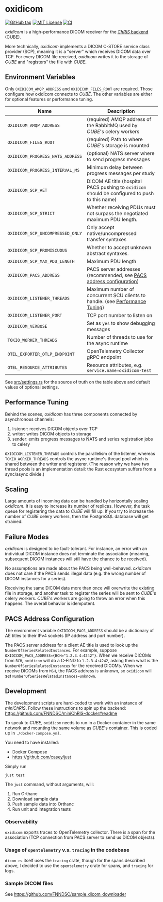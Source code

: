 # oxidicom

[![GitHub tag](https://img.shields.io/github/v/tag/FNNDSC/oxidicom?filter=v*.*.*&label=version)](https://github.com/FNNDSC/oxidicom/pkgs/container/oxidicom)
[![MIT License](https://img.shields.io/github/license/fnndsc/oxidicom)](https://github.com/FNNDSC/oxidicom/blob/master/LICENSE)
[![CI](https://github.com/FNNDSC/oxidicom/actions/workflows/ci.yml/badge.svg)](https://github.com/FNNDSC/oxidicom/actions/workflows/ci.yml)

_oxidicom_ is a high-performance DICOM receiver for the
[_ChRIS_ backend](https://github.com/FNNDSC/ChRIS_ultron_backEnd) (CUBE).

More technically, _oxidicom_ implements a DICOM C-STORE service class provider (SCP),
meaning it is a "server" which receives DICOM data over TCP. For every DICOM file received,
_oxidicom_ writes it to the storage of _CUBE_ and "registers" the file with _CUBE_.

## Environment Variables

Only `OXIDICOM_AMQP_ADDRESS` and `OXIDICOM_FILES_ROOT` are required. Those configure how oxidicom connects to _CUBE_.
The other variables are either for optional features or performance tuning.

| Name                             | Description                                                                                         |
|----------------------------------|-----------------------------------------------------------------------------------------------------|
| `OXIDICOM_AMQP_ADDRESS`          | (required) AMQP address of the RabbitMQ used by _CUBE_'s celery workers                             |
| `OXIDICOM_FILES_ROOT`            | (required) Path to where _CUBE_'s storage is mounted                                                |
| `OXIDICOM_PROGRESS_NATS_ADDRESS` | (optional) NATS server where to send progress messages                                              |
| `OXIDICOM_PROGRESS_INTERVAL_MS`  | Minimum delay between progress messages per study                                                   |
| `OXIDICOM_SCP_AET`               | DICOM AE title (hospital PACS pushing to `oxidicom` should be configured to push to this name)      |
| `OXIDICOM_SCP_STRICT`            | Whether receiving PDUs must not surpass the negotiated maximum PDU length.                          |
| `OXIDICOM_SCP_UNCOMPRESSED_ONLY` | Only accept native/uncompressed transfer syntaxes                                                   |                                                      
| `OXIDICOM_SCP_PROMISCUOUS`       | Whether to accept unknown abstract syntaxes.                                                        |
| `OXIDICOM_SCP_MAX_PDU_LENGTH`    | Maximum PDU length                                                                                  |
| `OXIDICOM_PACS_ADDRESS`          | PACS server addresses (recommended, see [PACS address configuration](#pacs-address-configuration))  |
| `OXIDICOM_LISTENER_THREADS`      | Maximum number of concurrent SCU clients to handle. (see [Performance Tuning](#performance-tuning)) |
| `OXIDICOM_LISTENER_PORT`         | TCP port number to listen on                                                                        |
| `OXIDICOM_VERBOSE`               | Set as `yes` to show debugging messages                                                             |
| `TOKIO_WORKER_THREADS`           | Number of threads to use for the async runtime                                                      |
| `OTEL_EXPORTER_OTLP_ENDPOINT`    | OpenTelemetry Collector gRPC endpoint                                                               |
| `OTEL_RESOURCE_ATTRIBUTES`       | Resource attributes, e.g. `service.name=oxidicom-test`                                              |

See [src/settings.rs](src/settings.rs) for the source of truth on the table above and default values of optional settings.

## Performance Tuning

Behind the scenes, _oxidicom_ has three components connected by asynchronous channels:

1. listener: receives DICOM objects over TCP
2. writer: writes DICOM objects to storage
3. sender: emits progress messages to NATS and series registration jobs to celery

`OXIDICOM_LISTENER_THREADS` controls the parallelism of the listener, whereas
`TOKIO_WORKER_THREADS` controls the async runtime's thread pool which is shared
between the writer and registerer. (The reason why we have two thread pools is
an implementation detail: the Rust ecosystem suffers from a sync/async divide.)

## Scaling

Large amounts of incoming data can be handled by horizontally scaling _oxidicom_.
It is easy to increase its number of replicas. However, the task queue for
registering the data to _CUBE_ will fill up. If you try to increase the number of
_CUBE_ celery workers, then the PostgreSQL database will get strained.

## Failure Modes

_oxidicom_ is designed to be fault-tolerant. For instance, an error with an individual
DICOM instance does not terminate the association (meaning, subsequent DICOM
instances will still have the chance to be received).

No assumptions are made about the PACS being well-behaved. _oxidicom_ does not care
if the PACS sends illegal data (e.g. the wrong number of DICOM instances for a series).

Receiving the same DICOM data more than once will overwrite the existing file in storage,
and another task to register the series will be sent to _CUBE_'s celery workers. _CUBE_'s
workers are going to throw an error when this happens. The overall behavior is idempotent.

## PACS Address Configuration

The environment variable `OXIDICOM_PACS_ADDRESS` should be a dictionary of AE titles to their IPv4 sockets
(IP address and port number).

The PACS server address for a client AE title is used to look up the `NumberOfSeriesRelatedInstances`.
For example, suppose `OXIDICOM_PACS_ADDRESS={BCH="1.2.3.4:4242"}`. When we receive DICOMs from `BCH`, `oxidicom`
will do a C-FIND to `1.2.3.4:4242`, asking them what is the `NumberOfSeriesRelatedInstances` for the
received DICOMs. When we receive DICOMs from `MGH`, the PACS address is unknown, so `oxidicom` will set
`NumberOfSeriesRelatedInstances=unknown`.

## Development

The development scripts are hard-coded to work with an instance of _miniChRIS_.
Follow these instructions to spin up the backend: 
https://github.com/FNNDSC/miniChRIS-docker#readme

To speak to _CUBE_, `oxidicom` needs to run in a Docker container in the same network and mounting
the same volume as _CUBE_'s container. This is coded up in `./docker-compose.yml`.

You need to have installed:

- Docker Compose
- https://github.com/casey/just

Simply run

```shell
just test
```

The `just` command, without arguments, will:

1. Run Orthanc
2. Download sample data
3. Push sample data into Orthanc
4. Run unit and integration tests

### Observability

`oxidicom` exports traces to OpenTelemetry collector. There is a span for the association
(TCP connection from PACS server to send us DICOM objects).

### Usage of `opentelemetry` v.s. `tracing` in the codebase

`dicom-rs` itself uses the `tracing` crate, though for the spans described above,
I decided to use the `opentelemetry` crate for spans, and `tracing` for logs.

### Sample DICOM files

See https://github.com/FNNDSC/sample_dicom_downloader
